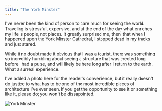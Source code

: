 ```yaml
---
title: "The York Minster"
---
```


I've never been the kind of person to care much for seeing the world. Traveling is stressful, expensive, and at the end of the day what enriches my life is people, not places. It greatly surprised me, then, that when I happened upon the York Minster Cathedral, I stopped dead in my tracks and just stared.

While it no doubt made it obvious that I was a tourist, there was something so incredibly humbling about seeing a structure that was erected long before I had a pulse, and will likely be here long after I return to the earth. What a surreal experience.

I've added a photo here for the reader's convenience, but it really doesn't do justice to what has to be one of the most incredible pieces of architecture I've ever seen. If you get the opportunity to see it or something like it, please do; you won't be dissapointed.

![York Minster](/assets/images/york_cathedral.jpg "The York Minster Cathedral")
